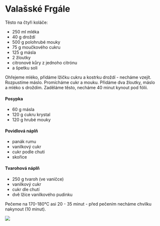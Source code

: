 # Valašské Frgále

Těsto na čtyři koláče:

* 250 ml mléka
* 40 g droždí
* 500 g polohrubé mouky
* 75 g moučkového cukru
* 125 g másla
* 2 žloutky
* citronové kůry z jednoho citrónu
* a špetku soli

Ohřejeme mléko, přidáme lžičku cukru a kostrku droždí - necháme vzejít. Rozpustíme máslo. Promícháme cukr a mouku. Přidáme dva žloutky, máslo a mléko s droždím. Zaděláme těsto, necháme 40 minut kynout pod fólii.

#### Posypka

* 60 g másla
* 120 g cukru krystal
* 120 g hrubé mouky

#### Povidlová náplň

* panák rumu
* vanilkový cukr
* cukr podle chuti
* skořice

#### Tvarohová náplň

- 250 g tvaroh (ve vaničce)
- vanilkový cukr 
- cukr dle chutí
- dvě lžíce vanilkového pudinku

Pečeme na 170-180°C asi 20 - 35 minut - před pečením necháme chvilku nakynout (10 minut).

![](/buchty/frgal.jpeg)
